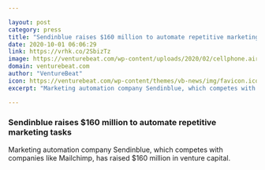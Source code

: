 ```yaml
---

layout: post
category: press
title: "Sendinblue raises $160 million to automate repetitive marketing tasks"
date: 2020-10-01 06:06:29
link: https://vrhk.co/2SbizTz
image: https://venturebeat.com/wp-content/uploads/2020/02/cellphone.airport.GettyImages-861560848-e1601485982937.jpg?w=1200&strip=all
domain: venturebeat.com
author: "VentureBeat"
icon: https://venturebeat.com/wp-content/themes/vb-news/img/favicon.ico
excerpt: "Marketing automation company Sendinblue, which competes with companies like Mailchimp, has raised $160 million in venture capital."

---
```


### Sendinblue raises $160 million to automate repetitive marketing tasks

Marketing automation company Sendinblue, which competes with companies like Mailchimp, has raised $160 million in venture capital.